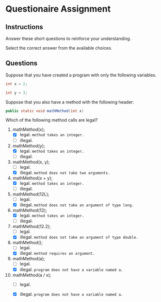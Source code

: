 # Questionaire Assignment

## Instructions

Answer these short questions to reinforce your understanding.

Select the correct answer from the available choices.

## Questions

Suppose that you have created a program with only the following variables.

```java
int x = 2;

int y = 3;
```

Suppose that you also have a method with the following header:

```java
public static void mathMethod(int x)
```

Which of the following method calls are legal?

1. mathMethod(x);
    - [x] legal.   `method takes an integer.`
    - [ ] illegal.

2. mathMethod(y);
    - [x] legal.   `method takes an integer.`
    - [ ] illegal.

3. mathMethod(x, y);
    - [ ] legal.
    - [x] illegal. `method does not take two arguments.`

4. mathMethod(x + y);
    - [x] legal.   `method takes an integer.`
    - [ ] illegal.

5. mathMethod(12L);
    - [ ] legal.
    - [x] illegal. `method does not take an argument of type long.`

6. mathMethod(12);
    - [x] legal.   `method takes an integer.`
    - [ ] illegal.

7. mathMethod(12.2);
    - [ ] legal.
    - [x] illegal. `method does not take an argument of type double.`

8. mathMethod();
    - [ ] legal.
    - [x] illegal. `method requires an argument.`

9. mathMethod(a);
    - [ ] legal.
    - [x] illegal. `program does not have a variable named a.`

10. mathMethod(a / x);
    - [ ] legal.
    - [x] illegal. `program does not have a variable named a.`

